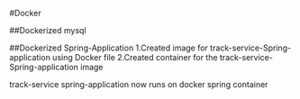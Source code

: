 #Docker

##Dockerized mysql

##Dockerized Spring-Application
1.Created image for track-service-Spring-application using Docker file
2.Created container for the track-service-Spring-application image


track-service spring-application now runs on docker spring container
